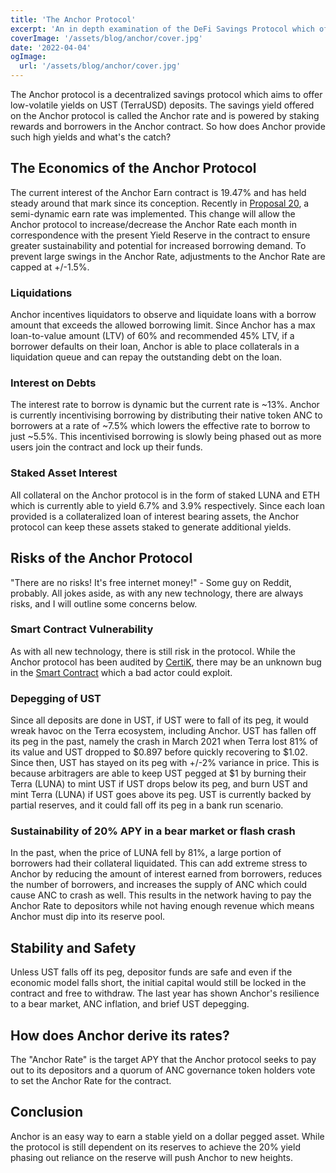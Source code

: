 ```yaml
---
title: 'The Anchor Protocol'
excerpt: 'An in depth examination of the DeFi Savings Protocol which offers up to 20% APY on UST.'
coverImage: '/assets/blog/anchor/cover.jpg'
date: '2022-04-04'
ogImage:
  url: '/assets/blog/anchor/cover.jpg'
---
```


The Anchor protocol is a decentralized savings protocol which aims to offer low-volatile yields on UST (TerraUSD) deposits.  The savings yield offered on the Anchor protocol is called the Anchor rate and is powered by staking rewards and borrowers in the Anchor contract.  So how does Anchor provide such high yields and what's the catch?

## The Economics of the Anchor Protocol
The current interest of the Anchor Earn contract is 19.47% and has held steady around that mark since its conception.  Recently in [Proposal 20](https://app.anchorprotocol.com/poll/20), a semi-dynamic earn rate was implemented. This change will allow the Anchor protocol to increase/decrease the Anchor Rate each month in correspondence with the present Yield Reserve in the contract to ensure greater sustainability and potential for increased borrowing demand. To prevent large swings in the Anchor Rate, adjustments to the Anchor Rate are capped at +/-1.5%.

### Liquidations
Anchor incentives liquidators to observe and liquidate loans with a borrow amount that exceeds the allowed borrowing limit. Since Anchor has a max loan-to-value amount (LTV) of 60% and recommended 45% LTV, if a borrower defaults on their loan, Anchor is able to place collaterals in a liquidation queue and can repay the outstanding debt on the loan.

### Interest on Debts
The interest rate to borrow is dynamic but the current rate is ~13%.  Anchor is currently incentivising borrowing by distributing their native token ANC to borrowers at a rate of ~7.5% which lowers the effective rate to borrow to just ~5.5%. This incentivised borrowing is slowly being phased out as more users join the contract and lock up their funds.

### Staked Asset Interest
All collateral on the Anchor protocol is in the form of staked LUNA and ETH which is currently able to yield 6.7% and 3.9% respectively. Since each loan provided is a collateralized loan of interest bearing assets, the Anchor protocol can keep these assets staked to generate additional yields. 

## Risks of the Anchor Protocol
"There are no risks! It's free internet money!" - Some guy on Reddit, probably.  All jokes aside, as with any new technology, there are always risks, and I will outline some concerns below.

### Smart Contract Vulnerability
As with all new technology, there is still risk in the protocol.  While the Anchor protocol has been audited by [CertiK](https://www.certik.com/), there may be an unknown bug in the [Smart Contract](https://www.ibm.com/topics/smart-contracts) which a bad actor could exploit.

### Depegging of UST
Since all deposits are done in UST, if UST were to fall of its peg, it would wreak havoc on the Terra ecosystem, including Anchor.  UST has fallen off its peg in the past, namely the crash in March 2021 when Terra lost 81% of its value and UST dropped to $0.897 before quickly recovering to $1.02. Since then, UST has stayed on its peg with +/-2% variance in price.  This is because arbitragers are able to keep UST pegged at $1 by burning their Terra (LUNA) to mint UST if UST drops below its peg, and burn UST and mint Terra (LUNA) if UST goes above its peg.  UST is currently backed by partial reserves, and it could fall off its peg in a bank run scenario.

### Sustainability of 20% APY in a bear market or flash crash
In the past, when the price of LUNA fell by 81%, a large portion of borrowers had their collateral liquidated.  This can add extreme stress to Anchor by reducing the amount of interest earned from borrowers, reduces the number of borrowers, and increases the supply of ANC which could cause ANC to crash as well. This results in the network having to pay the Anchor Rate to depositors while not having enough revenue which means Anchor must dip into its reserve pool.

## Stability and Safety
Unless UST falls off its peg, depositor funds are safe and even if the economic model falls short, the initial capital would still be locked in the contract and free to withdraw. The last year has shown Anchor's resilience to a bear market, ANC inflation, and brief UST depegging.

## How does Anchor derive its rates?
The "Anchor Rate" is the target APY that the Anchor protocol seeks to pay out to its depositors and a quorum of ANC governance token holders vote to set the Anchor Rate for the contract.

## Conclusion
Anchor is an easy way to earn a stable yield on a dollar pegged asset.  While the protocol is still dependent on its reserves to achieve the 20% yield phasing out reliance on the reserve will push Anchor to new heights.